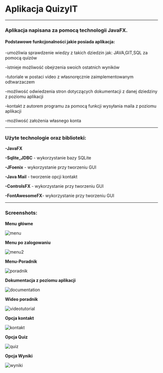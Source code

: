 #  Aplikacja QuizyIT

---
### Aplikacja napisana za pomocą technologii JavaFX. 
#### Podstawowe funkcjonalności jakie posiada aplikacja: 
-umożliwia sprawdzenie wiedzy z takich dziedzin jak: JAVA,GIT,SQL za pomocą quizów

-istnieje możliwość obejrzenia swoich ostatnich wyników

-tutoriale w postaci video z własnoręcznie zaimplementowanym odtwarzaczem

-możliwość odwiedzenia stron dotyczących dokumentacji z danej dziedziny z poziomu aplikacji

-kontakt z autorem programu za pomocą funkcji wysyłania maila z poziomu aplikacji

-możliwość założenia własnego konta

---
### Użyte technologie oraz biblioteki:

**-JavaFX**

**-Sqlite_JDBC** - wykorzystanie bazy SQLite

**-JFoenix** - wykorzystanie przy tworzeniu GUI

**-Java Mail** - tworzenie opcji kontakt

**-ControlsFX** - wykorzystanie przy tworzeniu GUI

**-FontAwesomeFX**- wykorzystanie przy tworzeniu GUI

---
### Screenshots:

**Menu główne**

![menu](https://user-images.githubusercontent.com/34391192/35486186-bcd0c176-046a-11e8-90b7-a2d7350944ea.PNG)

**Menu po zalogowaniu**

![menu2](https://user-images.githubusercontent.com/34391192/35486216-128a6586-046b-11e8-81cc-48ab846c9e21.PNG)


**Menu-Poradnik**

![poradnik](https://user-images.githubusercontent.com/34391192/35486258-a75fb92c-046b-11e8-8788-495f8c9f0878.PNG)

**Dokumentacja z poziomu aplikacji**

![documentation](https://user-images.githubusercontent.com/34391192/35486277-04faa3ee-046c-11e8-9060-d79604b47a61.PNG)

**Wideo poradnik**

![videotutorial](https://user-images.githubusercontent.com/34391192/35486288-3d7c9664-046c-11e8-9d48-c4951fea2a10.PNG)

**Opcja kontakt**

![kontakt](https://user-images.githubusercontent.com/34391192/35486245-722b84e8-046b-11e8-9037-3a2ce965b135.PNG)

**Opcja Quiz**

![quiz](https://user-images.githubusercontent.com/34391192/35486299-753bd1dc-046c-11e8-90c2-72bc637acc35.PNG)


**Opcja Wyniki**

![wyniki](https://user-images.githubusercontent.com/34391192/35486316-cdf9a650-046c-11e8-82f5-16f5a5b1c904.PNG)














